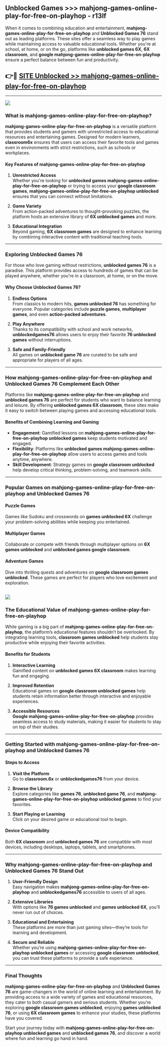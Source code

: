 ## Unblocked Games >>> mahjong-games-online-play-for-free-on-playhop - r13lf 

When it comes to combining education and entertainment, **mahjong-games-online-play-for-free-on-playhop** and **Unblocked Games 76** stand out as leading platforms. These sites offer a seamless way to play games while maintaining access to valuable educational tools. Whether you're at school, at home, or on the go, platforms like **unblocked games 6X**, **6X classroom**, and **google mahjong-games-online-play-for-free-on-playhop** ensure a perfect balance between fun and productivity.
## 👉🔴 [SITE Unblocked >> mahjong-games-online-play-for-free-on-playhop](http://premium.freeplayer.one?title=mahjong-games-online-play-for-free-on-playhop&ref=22JU)
---
<a href="http://premium.freeplayer.one?title=mahjong-games-online-play-for-free-on-playhop&ref=22JU/"><img src="https://github.com/user-attachments/assets/438f12ca-57a4-47a3-8ead-c64da593a1e5"/></a>
### What is mahjong-games-online-play-for-free-on-playhop?  

**mahjong-games-online-play-for-free-on-playhop** is a versatile platform that provides students and gamers with unrestricted access to educational resources and entertaining games. Designed for modern learners, **classroom6x** ensures that users can access their favorite tools and games even in environments with strict restrictions, such as schools or workplaces.  

#### Key Features of mahjong-games-online-play-for-free-on-playhop  

1. **Unrestricted Access**  
   Whether you're looking for **unblocked games mahjong-games-online-play-for-free-on-playhop** or trying to access your **google classroom games**, **mahjong-games-online-play-for-free-on-playhop unblocked** ensures that you can connect without limitations.  

2. **Game Variety**  
   From action-packed adventures to thought-provoking puzzles, the platform hosts an extensive library of **6X unblocked games** and more.  

3. **Educational Integration**  
   Beyond gaming, **6X classroom games** are designed to enhance learning by combining interactive content with traditional teaching tools.  



---

### Exploring Unblocked Games 76  

For those who love gaming without restrictions, **unblocked games 76** is a paradise. This platform provides access to hundreds of games that can be played anywhere, whether you're in a classroom, at home, or on the move.  

#### Why Choose Unblocked Games 76?  

1. **Endless Options**  
   From classics to modern hits, **games unblocked 76** has something for everyone. Popular categories include **puzzle games**, **multiplayer games**, and even **action-packed adventures**.  

2. **Play Anywhere**  
   Thanks to its compatibility with school and work networks, **unblockedgames76** allows users to enjoy their favorite **76 unblocked games** without interruptions.  

3. **Safe and Family-Friendly**  
   All games on **unblocked game 76** are curated to be safe and appropriate for players of all ages.  

---

### How mahjong-games-online-play-for-free-on-playhop and Unblocked Games 76 Complement Each Other  

Platforms like **mahjong-games-online-play-for-free-on-playhop** and **unblocked games 76** are perfect for students who want to balance learning and leisure. By offering **unblocked games 6X classroom**, these sites make it easy to switch between playing games and accessing educational tools.  

#### Benefits of Combining Learning and Gaming  

- **Engagement**: Gamified lessons on **mahjong-games-online-play-for-free-on-playhop unblocked games** keep students motivated and engaged.  
- **Flexibility**: Platforms like **unblocked games mahjong-games-online-play-for-free-on-playhop** allow users to access games and tools anytime, anywhere.  
- **Skill Development**: Strategy games on **google classroom unblocked** help develop critical thinking, problem-solving, and teamwork skills.  

---

### Popular Games on mahjong-games-online-play-for-free-on-playhop and Unblocked Games 76  

#### Puzzle Games  

Games like Sudoku and crosswords on **games unblocked 6X** challenge your problem-solving abilities while keeping you entertained.  

#### Multiplayer Games  

Collaborate or compete with friends through multiplayer options on **6X games unblocked** and **unblocked games google classroom**.  

#### Adventure Games  

Dive into thrilling quests and adventures on **google classroom games unblocked**. These games are perfect for players who love excitement and exploration.  

<a href="http://download.freeplayer.one?title=mahjong-games-online-play-for-free-on-playhop&ref=23D/"><img src="https://github.com/user-attachments/assets/fe0c3e91-c8e1-489c-acf0-e2f614c12fb8"/></a>
---

### The Educational Value of mahjong-games-online-play-for-free-on-playhop  

While gaming is a big part of **mahjong-games-online-play-for-free-on-playhop**, the platform’s educational features shouldn’t be overlooked. By integrating learning tools, **classroom games unblocked** help students stay productive while enjoying their favorite activities.  

#### Benefits for Students  

1. **Interactive Learning**  
   Gamified content on **unblocked games 6X classroom** makes learning fun and engaging.  

2. **Improved Retention**  
   Educational games on **google classroom unblocked games** help students retain information better through interactive and enjoyable experiences.  

3. **Accessible Resources**  
   **Google mahjong-games-online-play-for-free-on-playhop** provides seamless access to study materials, making it easier for students to stay on top of their studies.  

---

### Getting Started with mahjong-games-online-play-for-free-on-playhop and Unblocked Games 76  

#### Steps to Access  

1. **Visit the Platform**  
   Go to **classroom.6x** or **unblockedgames76** from your device.  

2. **Browse the Library**  
   Explore categories like **games 76**, **unblocked game 76**, and **mahjong-games-online-play-for-free-on-playhop unblocked games** to find your favorites.  

3. **Start Playing or Learning**  
   Click on your desired game or educational tool to begin.  

#### Device Compatibility  

Both **6X classroom** and **unblocked games 76** are compatible with most devices, including desktops, laptops, tablets, and smartphones.  

---

### Why mahjong-games-online-play-for-free-on-playhop and Unblocked Games 76 Stand Out  

1. **User-Friendly Design**  
   Easy navigation makes **mahjong-games-online-play-for-free-on-playhop** and **unblockedgames76** accessible to users of all ages.  

2. **Extensive Libraries**  
   With options like **76 games unblocked** and **games unblocked 6X**, you’ll never run out of choices.  

3. **Educational and Entertaining**  
   These platforms are more than just gaming sites—they’re tools for learning and development.  

4. **Secure and Reliable**  
   Whether you’re using **mahjong-games-online-play-for-free-on-playhop unblocked games** or accessing **google classroom unblocked**, you can trust these platforms to provide a safe experience.  

---

### Final Thoughts  

**mahjong-games-online-play-for-free-on-playhop** and **Unblocked Games 76** are game-changers in the world of online learning and entertainment. By providing access to a wide variety of games and educational resources, they cater to both casual gamers and serious students. Whether you’re exploring **google classroom games unblocked**, enjoying **games unblocked 76**, or using **6X classroom games** to enhance your studies, these platforms have you covered.  

Start your journey today with **mahjong-games-online-play-for-free-on-playhop unblocked games** and **unblocked games 76**, and discover a world where fun and learning go hand in hand.  